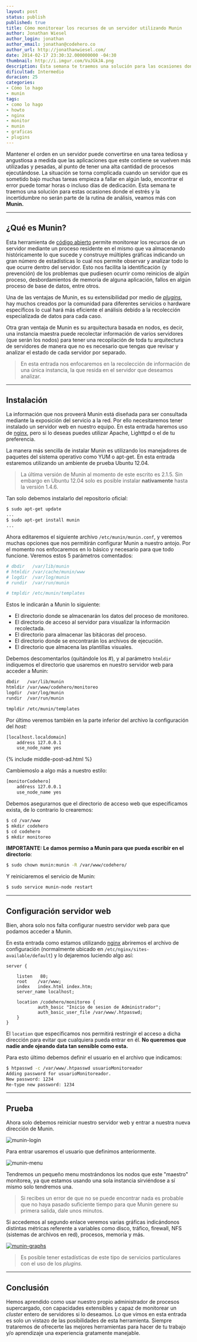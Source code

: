 ```yaml
---
layout: post
status: publish
published: true
title: Cómo monitorear los recursos de un servidor utilizando Munin
author: Jonathan Wiesel
author_login: jonathan
author_email: jonathan@codehero.co
author_url: http://jonathanwiesel.com/
date: 2014-02-17 23:30:32.000000000 -04:30
thumbnail: http://i.imgur.com/VuJGkJA.png
description: Esta semana te traemos una solución para las ocasiones donde el estrés y la incertidumbre no serán parte del monitoreo de servidores, veamos más con Munin.
dificultad: Intermedio
duracion: 25
categories:
- Cómo lo hago
- munin
tags:
- como lo hago
- howto
- nginx
- monitor
- munin
- graficas
- plugins
---
```

Mantener el orden en un servidor puede convertirse en una tarea tediosa y angustiosa a medida que las aplicaciones que este contiene se vuelven más utilizadas y pesadas, al punto de tener una alta cantidad de procesos ejecutándose. La situación se torna complicada cuando un servidor que es sometido bajo muchas tareas empieza a fallar en algún lado, encontrar el error puede tomar horas o incluso días de dedicación. Esta semana te traemos una solución para estas ocasiones donde el estrés y la incertidumbre no serán parte de la rutina de análisis, veamos más con **Munin.**
***

## ¿Qué es Munin?

Esta herramienta de [código abierto](https://github.com/munin-monitoring/munin) permite monitorear los recursos de un servidor mediante un proceso residente en el mismo que va almacenando históricamente lo que sucede y construye múltiples gráficas indicando un gran número de estadísticas lo cual nos permite observar y analizar todo lo que ocurre dentro del servidor. Esto nos facilita la identificación (y prevención) de los problemas que pudiesen ocurrir como reinicios de algún proceso, desbordamientos de memoria de alguna aplicación, fallos en algún proceso de base de datos, entre otros.

Una de las ventajas de Munin, es su extensibilidad por medio de [*plugins*](https://github.com/munin-monitoring/contrib/tree/master/plugins), hay muchos creados por la comunidad para diferentes servicios o hardware específicos lo cual hará más eficiente el análisis debido a la recolección especializada de datos para cada caso.

Otra gran ventaja de Munin es su arquitectura basada en nodos, es decir, una instancia maestra puede recolectar información de varios servidores (que serán los nodos) para tener una recopilación de toda tu arquitectura de servidores de manera que no es necesario que tengas que revisar y analizar el estado de cada servidor por separado.

> En esta entrada nos enfocaremos en la recolección de información de una única instancia, la que resida en el servidor que deseamos analizar.

***

## Instalación

La información que nos proveerá Munin está diseñada para ser consultada mediante la exposición del servicio a la red. Por ello necesitaremos tener instalado un servidor web en nuestro equipo. En esta entrada haremos uso de [nginx](http://codehero.co/como-instalar-nginx/), pero si lo deseas puedes utilizar Apache, Lighttpd o el de tu preferencia.

La manera más sencilla de instalar Munin es utilizando los manejadores de paquetes del sistema operativo como YUM o apt-get. En esta entrada estaremos utilizando un ambiente de prueba Ubuntu 12.04.

> La última versión de Munin al momento de este escrito es 2.1.5. Sin embargo en Ubuntu 12.04 solo es posible instalar **nativamente** hasta la versión 1.4.6.

Tan solo debemos instalarlo del repositorio oficial:

```sh
$ sudo apt-get update
...
$ sudo apt-get install munin
...
```

Ahora editaremos el siguiente archivo `/etc/munin/munin.conf`, y veremos muchas opciones que nos permitirán configurar Munin a nuestro antojo. Por el momento nos enfocaremos en lo básico y necesario para que todo funcione. Veremos estos 5 parámetros comentados:

```sh
# dbdir   /var/lib/munin
# htmldir /var/cache/munin/www
# logdir  /var/log/munin
# rundir  /var/run/munin

# tmpldir /etc/munin/templates
```

Estos le indicarán a Munin lo siguiente:

* El directorio donde se almacenarán los datos del proceso de monitoreo.
* El directorio de acceso al servidor para visualizar la información recolectada.
* El directorio para almacenar las bitácoras del proceso.
* El directorio donde se encontrarán los archivos de ejecución.
* El directorio que almacena las plantillas visuales.

Debemos descomentarlos (quitándole los #), y al parámetro `htmldir` indiquemos el directorio que usaremos en nuestro servidor web para acceder a Munin:

```sh
dbdir   /var/lib/munin
htmldir /var/www/codehero/monitoreo
logdir  /var/log/munin
rundir  /var/run/munin

tmpldir /etc/munin/templates
```

Por último veremos también en la parte inferior del archivo la configuración del *host:*

```sh
[localhost.localdomain]
    address 127.0.0.1
    use_node_name yes
```

{% include middle-post-ad.html %}

Cambiemoslo a algo más a nuestro estilo:

```sh
[monitorCodehero]
    address 127.0.0.1
    use_node_name yes
```

Debemos asegurarnos que el directorio de acceso web que especificamos exista, de lo contrario lo crearemos:

```sh
$ cd /var/www
$ mkdir codehero
$ cd codehero
$ mkdir monitoreo
```

**IMPORTANTE: Le damos permiso a Munin para que pueda escribir en el directorio**:

```sh
$ sudo chown munin:munin -R /var/www/codehero/
```

Y reiniciaremos el servicio de Munin:

```sh
$ sudo service munin-node restart
```
***

## Configuración servidor web

Bien, ahora solo nos falta configurar nuestro servidor web para que podamos acceder a Munin.

En esta entrada como estamos utilizando [nginx](http://codehero.co/como-instalar-nginx/) abriremos el archivo de configuración (normalmente ubicado en `/etc/nginx/sites-available/default`) y lo dejaremos luciendo algo así:

```nginx
server {

    listen   80;
    root    /var/www;
    index   index.html index.htm;
    server_name localhost;

    location /codehero/monitoreo {
            auth_basic "Inicio de sesion de Administrador";
            auth_basic_user_file /var/www/.htpasswd;
    }
}
```

El `location` que especificamos nos permitirá restringir el acceso a dicha dirección para evitar que cualquiera pueda entrar en él. **No queremos que nadie ande ojeando data tan sensible como esta.**

Para esto último debemos definir el usuario en el archivo que indicamos:

```sh
$ htpasswd -c /var/www/.htpasswd usuarioMonitoreador
Adding password for usuarioMonitoreador.
New password: 1234
Re-type new password: 1234
```

***

## Prueba

Ahora solo debemos reiniciar nuestro servidor web y entrar a nuestra nueva dirección de Munin.

![munin-login](http://i.imgur.com/W1yFVPL.png)

Para entrar usaremos el usuario que definimos anteriormente.

![munin-menu](http://i.imgur.com/v78KFK2.png)

Tendremos un pequeño menu mostrándonos los nodos que este "maestro" monitorea, ya que estamos usando una sola instancia sirviéndose a sí mismo solo tendremos una.

> Si recibes un error de que no se puede encontrar nada es probable que no haya pasado suficiente tiempo para que Munin genere su primera salida, dale unos minutos.

Si accedemos al segundo enlace veremos varias gráficas indicándonos distintas métricas referente a variables como disco, tráfico, firewall, NFS (sistemas de archivos en red), procesos, memoria y más.

[![munin-graphs](http://i.imgur.com/AQxeuM2.png)](http://i.imgur.com/AQxeuM2.png)

> Es posible tener estadísticas de este tipo de servicios particulares con el uso de los *plugins.*

***

## Conclusión

Hemos aprendido como usar nuestro propio administrador de procesos supercargado, con capacidades extensibles y capaz de monitorear un *cluster* entero de servidores si lo deseamos. Lo que vimos en esta entrada es solo un vistazo de las posibilidades de esta herramienta. Siempre trataremos de ofrecerte las mejores herramientas para hacer de tu trabajo y/o aprendizaje una experiencia gratamente manejable.
